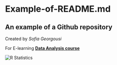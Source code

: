 # Example-of-README.md

## An example of a Github repository

Created by *Sofia Georgousi*

For E-learning [**Data Analysis course**](https://elearningekpa.gr/courses/data-analyst)

![R Statistics](https://images.app.goo.gl/Rb4Lrrf3BWYM9eNc6)
